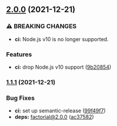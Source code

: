 ## [2.0.0](https://github.com/KenanY/socket-colors-chance/compare/1.1.1...2.0.0) (2021-12-21)


### ⚠ BREAKING CHANGES

* **ci:** Node.js v10 is no longer supported.

### Features

* **ci:** drop Node.js v10 support ([9b20854](https://github.com/KenanY/socket-colors-chance/commit/9b2085401f3cd9aa54de23e395c2d8980df1dc04))

### [1.1.1](https://github.com/KenanY/socket-colors-chance/compare/1.1.0...1.1.1) (2021-12-21)


### Bug Fixes

* **ci:** set up semantic-release ([99f49f7](https://github.com/KenanY/socket-colors-chance/commit/99f49f73a27ef1bfa3338e438d923040c212c2eb))
* **deps:** factorial@2.0.0 ([ac37582](https://github.com/KenanY/socket-colors-chance/commit/ac3758225eb983c42845bcf1523774929f0ae80e))
